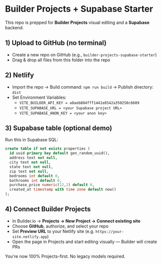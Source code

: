 # Builder Projects + Supabase Starter

This repo is prepped for **Builder Projects** visual editing and a **Supabase** backend.

## 1) Upload to GitHub (no terminal)
- Create a new repo on GitHub (e.g., `builder-projects-supabase-starter`)
- Drag & drop all files from this folder into the repo

## 2) Netlify
- Import the repo → Build command: `npm run build` → Publish directory: `dist`
- Set Environment Variables:
  - `VITE_BUILDER_API_KEY = a8aeb804fff1441e8542a350250c6609`
  - `VITE_SUPABASE_URL = <your Supabase project URL>`
  - `VITE_SUPABASE_ANON_KEY = <your anon key>`

## 3) Supabase table (optional demo)
Run this in Supabase SQL:
```sql
create table if not exists properties (
  id uuid primary key default gen_random_uuid(),
  address text not null,
  city text not null,
  state text not null,
  zip text not null,
  bedrooms int default 0,
  bathrooms int default 0,
  purchase_price numeric(12,2) default 0,
  created_at timestamp with time zone default now()
);
```

## 4) Connect Builder Projects
- In Builder.io → **Projects → New Project → Connect existing site**
- Choose **GitHub**, authorize, and select your repo
- Set **Preview URL** to your Netlify site (e.g. `https://your-site.netlify.app`)
- Open the page in Projects and start editing visually — Builder will create PRs

You're now 100% Projects-first. No legacy models required.
